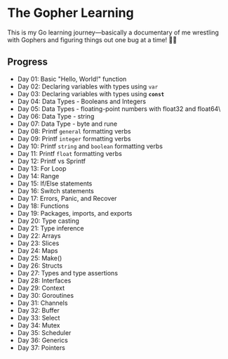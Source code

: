 # The Gopher Learning

This is my Go learning journey—basically a documentary of me wrestling with Gophers and figuring things out one bug at a time! 🐹🚀

## Progress

- Day 01: Basic "Hello, World!" function
- Day 02: Declaring variables with types using `var`
- Day 03: Declaring variables with types using **`const`**
- Day 04: Data Types - Booleans and Integers
- Day 05: Data Types - floating-point numbers with float32 and float64\
- Day 06: Data Type - string
- Day 07: Data Type - byte and rune
- Day 08: Printf `general` formatting verbs
- Day 09: Printf `integer` formatting verbs
- Day 10: Printf `string` and `boolean` formatting verbs
- Day 11: Printf `float` formatting verbs
- Day 12: Printf vs Sprintf
- Day 13: For Loop
- Day 14: Range
- Day 15: If/Else statements
- Day 16: Switch statements
- Day 17: Errors, Panic, and Recover
- Day 18: Functions
- Day 19: Packages, imports, and exports
- Day 20: Type casting
- Day 21: Type inference
- Day 22: Arrays
- Day 23: Slices
- Day 24: Maps
- Day 25: Make()
- Day 26: Structs
- Day 27: Types and type assertions
- Day 28: Interfaces
- Day 29: Context
- Day 30: Goroutines
- Day 31: Channels
- Day 32: Buffer
- Day 33: Select
- Day 34: Mutex
- Day 35: Scheduler
- Day 36: Generics
- Day 37: Pointers
